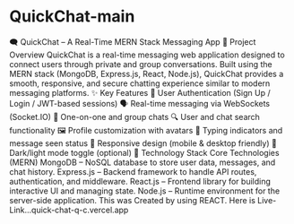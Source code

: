 # QuickChat-main
🗨️ QuickChat – A Real-Time MERN Stack Messaging App 📌 Project Overview QuickChat is a real-time messaging web application designed to connect users through private and group conversations. Built using the MERN stack (MongoDB, Express.js, React, Node.js), QuickChat provides a smooth, responsive, and secure chatting experience similar to modern messaging platforms.  ✨ Key Features 🔐 User Authentication (Sign Up / Login / JWT-based sessions)  🗣️ Real-time messaging via WebSockets (Socket.IO)  👥 One-on-one and group chats  🔍 User and chat search functionality  🖼️ Profile customization with avatars  📨 Typing indicators and message seen status  📱 Responsive design (mobile & desktop friendly)  🌙 Dark/light mode toggle (optional)  🧰 Technology Stack Core Technologies (MERN) MongoDB – NoSQL database to store user data, messages, and chat history.  Express.js – Backend framework to handle API routes, authentication, and middleware.  React.js – Frontend library for building interactive UI and managing state.  Node.js – Runtime environment for the server-side application.
This was Created by using REACT. Here is Live-Link...quick-chat-q-c.vercel.app
